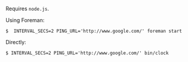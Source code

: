 
Requires `node.js`.

Using Foreman:

    $  INTERVAL_SECS=2 PING_URL='http://www.google.com/' foreman start

Directly:

    $ INTERVAL_SECS=2 PING_URL='http://www.google.com/' bin/clock
